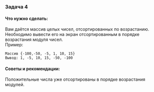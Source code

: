 ### Задача 4

#### Что нужно сделать:
Вам даётся массив целых чисел, отсортированных по возрастанию. Необходимо вывести его на экран отсортированным в порядке возрастания модуля чисел.  
Пример:
```
Массив {-100,-50, -5, 1, 10, 15}
Вывод: 1, -5, 10, 15, -50, -100
```
#### Советы и рекомендации:
Положительные числа уже отсортированы в порядке возрастания модулей.
